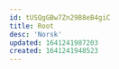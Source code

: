 ```yaml
---
id: tUSQgGBw7Zn29B8eB4giC
title: Root
desc: 'Norsk'
updated: 1641241987203
created: 1641241948523
---
```

